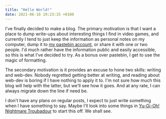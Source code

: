```yaml
---
title: "Hello World!"
date: 2021-06-16 19:23:15 +0100
---
```

I've finally decided to make a blog. The primary motivation is that I want a
place to dump write-ups about interesting things I find in video games, and
currently I tend to just keep the information as personal notes on my computer,
dump it to [my pastebin account][pastebin-account], or share it with one or two
people. I'd much rather have the information public and easily accessible, so
this is what I've decided to try. As a bonus over pastebin, I get to use the
magic of formatting.

The secondary motivation is it provides an excuse to hone two skills: writing
and web-dev. Nobody regretted getting better at writing, and reading about
web-dev is boring if I have nothing to apply it to. I'm not sure how much this
blog will help with the latter, but we'll see how it goes. And at any rate, I
can always migrate down the line if need be.

I don't have any plans on regular posts, I expect to just write something when
I have something to say. Maybe I'll look into some things in
[Yu-Gi-Oh! Nightmare Troubadour][nightmare-troubadour] to start this off. We
shall see.

[pastebin-account]: https://pastebin.com/u/GenericMadScientist
[nightmare-troubadour]: https://yugipedia.com/wiki/Yu-Gi-Oh!_Nightmare_Troubadour
